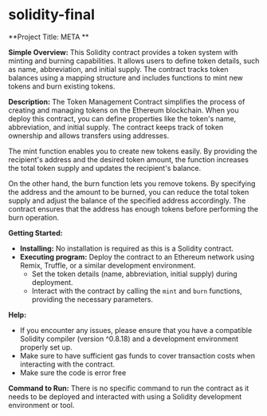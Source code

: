 # solidity-final

**Project Title: META **

**Simple Overview:**
This Solidity contract provides a token system with minting and burning capabilities. It allows users to define token details, such as name, abbreviation, and initial supply. The contract tracks token balances using a mapping structure and includes functions to mint new tokens and burn existing tokens.

**Description:**
The Token Management Contract simplifies the process of creating and managing tokens on the Ethereum blockchain. When you deploy this contract, you can define properties like the token's name, abbreviation, and initial supply. The contract keeps track of token ownership and allows transfers using addresses.

The mint function enables you to create new tokens easily. By providing the recipient's address and the desired token amount, the function increases the total token supply and updates the recipient's balance.

On the other hand, the burn function lets you remove tokens. By specifying the address and the amount to be burned, you can reduce the total token supply and adjust the balance of the specified address accordingly. The contract ensures that the address has enough tokens before performing the burn operation.

**Getting Started:**
- **Installing:** No installation is required as this is a Solidity contract.
- **Executing program:** Deploy the contract to an Ethereum network using Remix, Truffle, or a similar development environment.
  - Set the token details (name, abbreviation, initial supply) during deployment.
  - Interact with the contract by calling the `mint` and `burn` functions, providing the necessary parameters.

**Help:**
- If you encounter any issues, please ensure that you have a compatible Solidity compiler (version ^0.8.18) and a development environment properly set up.
- Make sure to have sufficient gas funds to cover transaction costs when interacting with the contract.
- Make sure the code is error free

**Command to Run:**
There is no specific command to run the contract as it needs to be deployed and interacted with using a Solidity development environment or tool.
